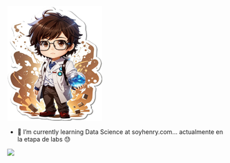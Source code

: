 <img src="Scientist.png" alt="chibi" style="height: 265px; width:220px;">

- 🌱 I’m currently learning Data Science at soyhenry.com...
     actualmente en la etapa de labs 😓
<!---
MRCSIBR/MRCSIBR is a ✨ special ✨ repository because its `README.md` (this file) appears on your GitHub profile.
You can click the Preview link to take a look at your changes.
--->
<img height="150" src="https://github-readme-stats.vercel.app/api/top-langs/?username=MRCSIBR&theme=dark&layout=compact&count_private=true" />
